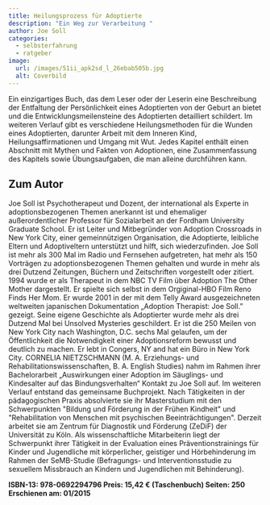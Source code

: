 ```yaml
---
title: Heilungsprozess für Adoptierte
description: "Ein Weg zur Verarbeitung "
author: Joe Soll
categories:
  - selbsterfahrung
  - ratgeber
image:
  url: /images/51ii_apk2sd_l_26ebab505b.jpg
  alt: Coverbild
---
```

Ein einzigartiges Buch, das dem Leser oder der Leserin eine Beschreibung der Entfaltung der Persönlichkeit eines Adoptierten von der Geburt an bietet und die Entwicklungsmeilensteine des Adoptierten detailliert schildert. Im weiteren Verlauf gibt es verschiedene Heilungsmethoden für die Wunden eines Adoptierten, darunter Arbeit mit dem Inneren Kind, Heilungsaffirmationen und Umgang mit Wut. Jedes Kapitel enthält einen Abschnitt mit Mythen und Fakten von Adoptionen, eine Zusammenfassung des Kapitels sowie Übungsaufgaben, die man alleine durchführen kann.

## Zum Autor
Joe Soll ist Psychotherapeut und Dozent, der international als Experte in adoptionsbezogenen Themen anerkannt ist und ehemaliger außerordentlicher Professor für Sozialarbeit an der Fordham University Graduate School. Er ist Leiter und Mitbegründer von Adoption Crossroads in New York City, einer gemeinnützigen Organisation, die Adoptierte, leibliche Eltern und Adoptiveltern unterstützt und hilft, sich wiederzufinden. Joe Soll ist mehr als 300 Mal im Radio und Fernsehen aufgetreten, hat mehr als 150 Vorträgen zu adoptionsbezogenen Themen gehalten und wurde in mehr als drei Dutzend Zeitungen, Büchern und Zeitschriften vorgestellt oder zitiert. 1994 wurde er als Therapeut in dem NBC TV Film über Adoption The Other Mother dargestellt. Er spielte sich selbst in dem Orgiginal-HBO Film Reno Finds Her Mom. Er wurde 2001 in der mit dem Telly Award ausgezeichneten weltweiten japanischen Dokumentation „Adoption Therapist: Joe Soll.” gezeigt. Seine eigene Geschichte als Adoptierter wurde mehr als drei Dutzend Mal bei Unsolved Mysteries geschildert. Er ist die 250 Meilen von New York City nach Washington, D.C. sechs Mal gelaufen, um der Öffentlichkeit die Notwendigkeit einer Adoptionsreform bewusst und deutlich zu machen. Er lebt in Congers, NY and hat ein Büro in New York City. CORNELIA NIETZSCHMANN (M. A. Erziehungs- und Rehabilitationswissenschaften, B. A. English Studies) nahm im Rahmen ihrer Bachelorarbeit „Auswirkungen einer Adoption im Säuglings- und Kindesalter auf das Bindungsverhalten“ Kontakt zu Joe Soll auf. Im weiteren Verlauf entstand das gemeinsame Buchprojekt. Nach Tätigkeiten in der pädagogischen Praxis absolvierte sie ihr Masterstudium mit den Schwerpunkten "Bildung und Förderung in der Frühen Kindheit" und "Rehabilitation von Menschen mit psychischen Beeinträchtigungen". Derzeit arbeitet sie am Zentrum für Diagnostik und Förderung (ZeDiF) der Universität zu Köln. Als wissenschaftliche Mitarbeiterin liegt der Schwerpunkt ihrer Tätigkeit in der Evaluation eines Präventionstrainings für Kinder und Jugendliche mit körperlicher, geistiger und Hörbehinderung im Rahmen der SeMB-Studie (Befragungs- und Interventionsstudie zu sexuellem Missbrauch an Kindern und Jugendlichen mit Behinderung).

**ISBN-13: 978-0692294796
Preis: 15,42 € (Taschenbuch)
Seiten: 250
Erschienen am: 01/2015**

